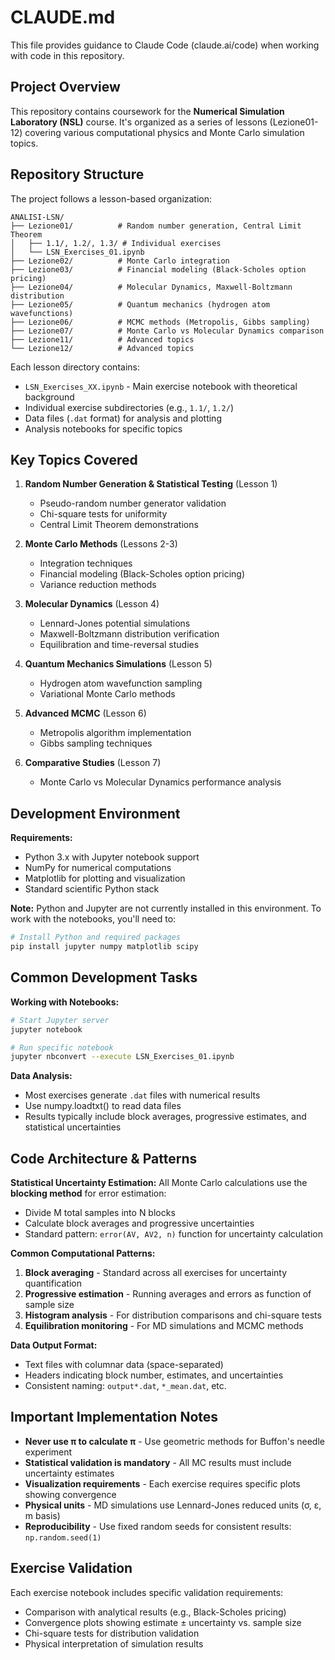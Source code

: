 # CLAUDE.md

This file provides guidance to Claude Code (claude.ai/code) when working with code in this repository.

## Project Overview

This repository contains coursework for the **Numerical Simulation Laboratory (NSL)** course. It's organized as a series of lessons (Lezione01-12) covering various computational physics and Monte Carlo simulation topics.

## Repository Structure

The project follows a lesson-based organization:

```
ANALISI-LSN/
├── Lezione01/          # Random number generation, Central Limit Theorem
│   ├── 1.1/, 1.2/, 1.3/ # Individual exercises
│   └── LSN_Exercises_01.ipynb
├── Lezione02/          # Monte Carlo integration
├── Lezione03/          # Financial modeling (Black-Scholes option pricing)
├── Lezione04/          # Molecular Dynamics, Maxwell-Boltzmann distribution
├── Lezione05/          # Quantum mechanics (hydrogen atom wavefunctions)
├── Lezione06/          # MCMC methods (Metropolis, Gibbs sampling)
├── Lezione07/          # Monte Carlo vs Molecular Dynamics comparison
├── Lezione11/          # Advanced topics
└── Lezione12/          # Advanced topics
```

Each lesson directory contains:
- `LSN_Exercises_XX.ipynb` - Main exercise notebook with theoretical background
- Individual exercise subdirectories (e.g., `1.1/`, `1.2/`)
- Data files (`.dat` format) for analysis and plotting
- Analysis notebooks for specific topics

## Key Topics Covered

1. **Random Number Generation & Statistical Testing** (Lesson 1)
   - Pseudo-random number generator validation
   - Chi-square tests for uniformity
   - Central Limit Theorem demonstrations

2. **Monte Carlo Methods** (Lessons 2-3)
   - Integration techniques
   - Financial modeling (Black-Scholes option pricing)
   - Variance reduction methods

3. **Molecular Dynamics** (Lesson 4)
   - Lennard-Jones potential simulations
   - Maxwell-Boltzmann distribution verification
   - Equilibration and time-reversal studies

4. **Quantum Mechanics Simulations** (Lesson 5)
   - Hydrogen atom wavefunction sampling
   - Variational Monte Carlo methods

5. **Advanced MCMC** (Lesson 6)
   - Metropolis algorithm implementation
   - Gibbs sampling techniques

6. **Comparative Studies** (Lesson 7)
   - Monte Carlo vs Molecular Dynamics performance analysis

## Development Environment

**Requirements:**
- Python 3.x with Jupyter notebook support
- NumPy for numerical computations
- Matplotlib for plotting and visualization
- Standard scientific Python stack

**Note:** Python and Jupyter are not currently installed in this environment. To work with the notebooks, you'll need to:
```bash
# Install Python and required packages
pip install jupyter numpy matplotlib scipy
```

## Common Development Tasks

**Working with Notebooks:**
```bash
# Start Jupyter server
jupyter notebook

# Run specific notebook
jupyter nbconvert --execute LSN_Exercises_01.ipynb
```

**Data Analysis:**
- Most exercises generate `.dat` files with numerical results
- Use numpy.loadtxt() to read data files
- Results typically include block averages, progressive estimates, and statistical uncertainties

## Code Architecture & Patterns

**Statistical Uncertainty Estimation:**
All Monte Carlo calculations use the **blocking method** for error estimation:
- Divide M total samples into N blocks
- Calculate block averages and progressive uncertainties
- Standard pattern: `error(AV, AV2, n)` function for uncertainty calculation

**Common Computational Patterns:**
1. **Block averaging** - Standard across all exercises for uncertainty quantification
2. **Progressive estimation** - Running averages and errors as function of sample size  
3. **Histogram analysis** - For distribution comparisons and chi-square tests
4. **Equilibration monitoring** - For MD simulations and MCMC methods

**Data Output Format:**
- Text files with columnar data (space-separated)
- Headers indicating block number, estimates, and uncertainties
- Consistent naming: `output*.dat`, `*_mean.dat`, etc.

## Important Implementation Notes

- **Never use π to calculate π** - Use geometric methods for Buffon's needle experiment
- **Statistical validation is mandatory** - All MC results must include uncertainty estimates
- **Visualization requirements** - Each exercise requires specific plots showing convergence
- **Physical units** - MD simulations use Lennard-Jones reduced units (σ, ε, m basis)
- **Reproducibility** - Use fixed random seeds for consistent results: `np.random.seed(1)`

## Exercise Validation

Each exercise notebook includes specific validation requirements:
- Comparison with analytical results (e.g., Black-Scholes pricing)
- Convergence plots showing estimate ± uncertainty vs. sample size
- Chi-square tests for distribution validation
- Physical interpretation of simulation results